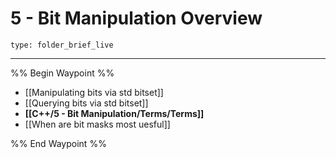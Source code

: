 # 5 - Bit Manipulation Overview
 
```ccard
type: folder_brief_live
```
 
---

%% Begin Waypoint %%
- [[Manipulating bits via std bitset]]
- [[Querying bits via std bitset]]
- **[[C++/5 - Bit Manipulation/Terms/Terms]]**
- [[When are bit masks most uesful]]

%% End Waypoint %%